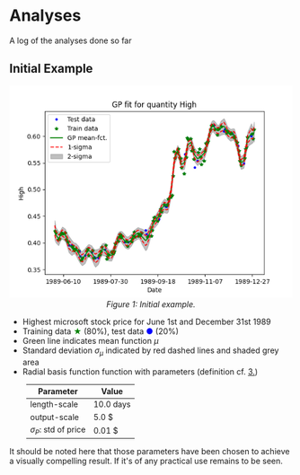 # Analyses
A log of the analyses done so far

## Initial Example

<p align="center">
  <img src="resources/PriceHigh_19890601_19891231_HandTuned.png" alt="drawing" width="600"/>
  <br>
  <em>Figure 1: Initial example.</em>
</p>

* Highest microsoft stock price for June 1st and December 31st 1989
* Training data  <span style="color: green;">&#9733;</span> (80%), test data <span style="color: blue;">&#9679;</span> (20%)
* Green line indicates mean function $\mu$
* Standard deviation $\sigma_{\mu}$ indicated by red dashed lines and shaded grey area
* Radial basis function function with parameters (definition cf. [3.](#references))

<div style="margin-left: 30px;">

|Parameter                    |Value     |
|-----------------------------|----------|
|length-scale                 |10.0 days |
|output-scale                 |5.0 $     |
|$\sigma_{P}$: std of price   |0.01 $    |
</div>

It should be noted here that those parameters have been chosen to achieve a visually compelling result. If it's of any practical use remains to be seen.

